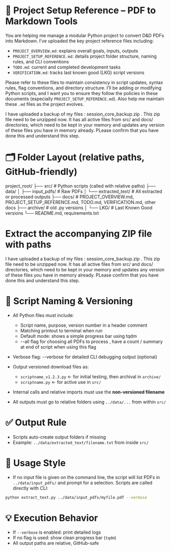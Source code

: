 # 🧾 Project Setup Reference – PDF to Markdown Tools

You are helping me manage a modular Python project to convert D&D PDFs into Markdown. I’ve uploaded the key project reference files including:

- `PROJECT_OVERVIEW.md`: explains overall goals, inputs, outputs
- `PROJECT_SETUP_REFERENCE.md`: details project folder structure, naming rules, and CLI conventions
- `TODO.md`: current and completed development tasks
- `VERIFICATION.md`: tracks last known good (LKG) script versions

Please refer to these files to maintain consistency in script updates, syntax rules, flag conventions, and directory structure. I’ll be adding or modifying Python scripts, and I want you to ensure they follow the policies in these documents (especially `PROJECT_SETUP_REFERENCE.md`). Also help me maintain these `.md` files as the project evolves.

I have uploaded a backup of my files : session_core_backup.zip . This zip file need to be unzipped now. It has all active files from src/ and docs/ directories, which need to be kept in your memory and updates any version of these files you have in memory already. PLease confirm that you have done this and understand this step.


# 🗂️ Folder Layout (relative paths, GitHub-friendly)
project_root/
├── src/                      # Python scripts (called with relative paths)
├── data/
│   ├── input_pdfs/           # Raw PDFs
│   └── extracted_text/       # All extracted or processed outputs
├── docs/                     # PROJECT_OVERVIEW.md, PROJECT_SETUP_REFERENCE.md, TODO.md, VERIFICATION.md, other docs
├── archive/                  # old .py versions
│   └── LKG/                  # Last Known Good versions
└── README.md, requirements.txt

# Extract the accompanying ZIP file with paths
I have uploaded a backup of my files : session_core_backup.zip . This zip file need to be unzipped now. It has all active files from src/ and docs/ directories, which need to be kept in your memory and updates any version of these files you have in memory already. PLease confirm that you have done this and understand this step.

# 🧰 Script Naming & Versioning
- All Python files must include:
  - Script name, purpose, version number in a header comment
  - Matching printout to terminal when run
  - Default mode: shows a simple progress bar using tqdm
  - --all flag for choosing all PDFs to process , have a count / summary at end of script when using this flag
- Verbose flag: --verbose for detailed CLI debugging output (optional)

- Output versioned download files as:
  - `scriptname_v1.2.3.py` ← for initial testing, then  archival in `archive/`
  - `scriptname.py`        ← for active use in `src/`

- Internal calls and relative imports must use the **non-versioned filename**
- All outputs must go to relative folders using `../data/...` from within `src/`

# ✅ Output Rule
- Scripts auto-create output folders if missing
- Example: `../data/extracted_text/filename.txt` from inside `src/`

# 🔁 Usage Style
- If no input file is given on the command line, the script will list PDFs in `../data/input_pdfs/` and prompt for a selection.
Scripts are called directly with CLI:
```bash
python extract_text.py ../data/input_pdfs/myfile.pdf --verbose
```

# 💡 Execution Behavior
- If `--verbose` is enabled: print detailed logs
- If no flag is used: show clean progress bar (`tqdm`)
- All output paths are relative, GitHub-safe


